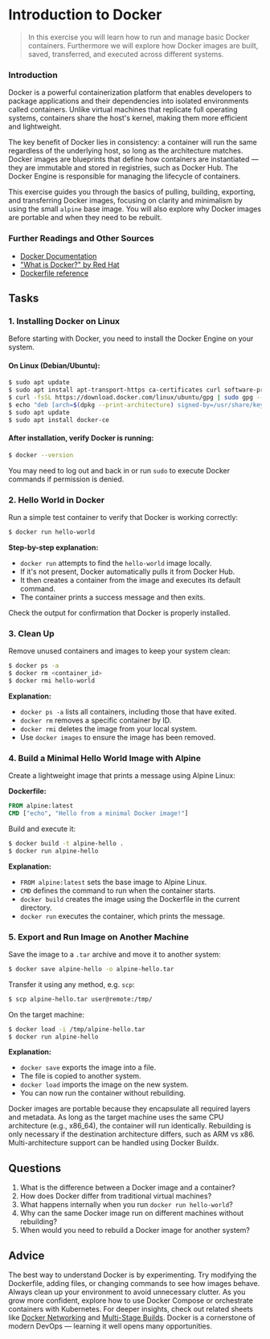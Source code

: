 <!---
{
  "id": "24b25804-5bb5-443f-a78a-1bd485bebed8",
  "depends_on": ["fcef696e-079c-4d83-b611-7b378bb8ac07"],
  "author": "Stephan Bökelmann",
  "first_used": "2025-05-13",
  "keywords": ["docker", "containerization", "linux", "development"]
}
--->


# Introduction to Docker

> In this exercise you will learn how to run and manage basic Docker containers. Furthermore we will explore how Docker images are built, saved, transferred, and executed across different systems.

### Introduction

Docker is a powerful containerization platform that enables developers to package applications and their dependencies into isolated environments called containers. Unlike virtual machines that replicate full operating systems, containers share the host's kernel, making them more efficient and lightweight.

The key benefit of Docker lies in consistency: a container will run the same regardless of the underlying host, so long as the architecture matches. Docker images are blueprints that define how containers are instantiated — they are immutable and stored in registries, such as Docker Hub. The Docker Engine is responsible for managing the lifecycle of containers.

This exercise guides you through the basics of pulling, building, exporting, and transferring Docker images, focusing on clarity and minimalism by using the small `alpine` base image. You will also explore why Docker images are portable and when they need to be rebuilt.

### Further Readings and Other Sources

* [Docker Documentation](https://docs.docker.com/get-started/)
* ["What is Docker?" by Red Hat](https://www.redhat.com/en/topics/containers/what-is-docker)
* [Dockerfile reference](https://docs.docker.com/engine/reference/builder/)

## Tasks

### 1. Installing Docker on Linux

Before starting with Docker, you need to install the Docker Engine on your system.

#### On Linux (Debian/Ubuntu):

```sh
$ sudo apt update
$ sudo apt install apt-transport-https ca-certificates curl software-properties-common
$ curl -fsSL https://download.docker.com/linux/ubuntu/gpg | sudo gpg --dearmor -o /usr/share/keyrings/docker-archive-keyring.gpg
$ echo "deb [arch=$(dpkg --print-architecture) signed-by=/usr/share/keyrings/docker-archive-keyring.gpg] https://download.docker.com/linux/ubuntu $(lsb_release -cs) stable" | sudo tee /etc/apt/sources.list.d/docker.list > /dev/null
$ sudo apt update
$ sudo apt install docker-ce
```

#### After installation, verify Docker is running:

```sh
$ docker --version
```

You may need to log out and back in or run `sudo` to execute Docker commands if permission is denied.

### 2. Hello World in Docker

Run a simple test container to verify that Docker is working correctly:

```sh
$ docker run hello-world
```

**Step-by-step explanation:**

* `docker run` attempts to find the `hello-world` image locally.
* If it's not present, Docker automatically pulls it from Docker Hub.
* It then creates a container from the image and executes its default command.
* The container prints a success message and then exits.

Check the output for confirmation that Docker is properly installed.

### 3. Clean Up

Remove unused containers and images to keep your system clean:

```sh
$ docker ps -a
$ docker rm <container_id>
$ docker rmi hello-world
```

**Explanation:**

* `docker ps -a` lists all containers, including those that have exited.
* `docker rm` removes a specific container by ID.
* `docker rmi` deletes the image from your local system.
* Use `docker images` to ensure the image has been removed.

### 4. Build a Minimal Hello World Image with Alpine

Create a lightweight image that prints a message using Alpine Linux:

**Dockerfile:**

```Dockerfile
FROM alpine:latest
CMD ["echo", "Hello from a minimal Docker image!"]
```

Build and execute it:

```sh
$ docker build -t alpine-hello .
$ docker run alpine-hello
```

**Explanation:**

* `FROM alpine:latest` sets the base image to Alpine Linux.
* `CMD` defines the command to run when the container starts.
* `docker build` creates the image using the Dockerfile in the current directory.
* `docker run` executes the container, which prints the message.

### 5. Export and Run Image on Another Machine

Save the image to a `.tar` archive and move it to another system:

```sh
$ docker save alpine-hello -o alpine-hello.tar
```

Transfer it using any method, e.g. `scp`:

```sh
$ scp alpine-hello.tar user@remote:/tmp/
```

On the target machine:

```sh
$ docker load -i /tmp/alpine-hello.tar
$ docker run alpine-hello
```

**Explanation:**

* `docker save` exports the image into a file.
* The file is copied to another system.
* `docker load` imports the image on the new system.
* You can now run the container without rebuilding.

Docker images are portable because they encapsulate all required layers and metadata. As long as the target machine uses the same CPU architecture (e.g., x86\_64), the container will run identically. Rebuilding is only necessary if the destination architecture differs, such as ARM vs x86. Multi-architecture support can be handled using Docker Buildx.

## Questions

1. What is the difference between a Docker image and a container?
2. How does Docker differ from traditional virtual machines?
3. What happens internally when you run `docker run hello-world`?
4. Why can the same Docker image run on different machines without rebuilding?
5. When would you need to rebuild a Docker image for another system?

## Advice

The best way to understand Docker is by experimenting. Try modifying the Dockerfile, adding files, or changing commands to see how images behave. Always clean up your environment to avoid unnecessary clutter. As you grow more confident, explore how to use Docker Compose or orchestrate containers with Kubernetes. For deeper insights, check out related sheets like [Docker Networking](#) and [Multi-Stage Builds](#). Docker is a cornerstone of modern DevOps — learning it well opens many opportunities.
